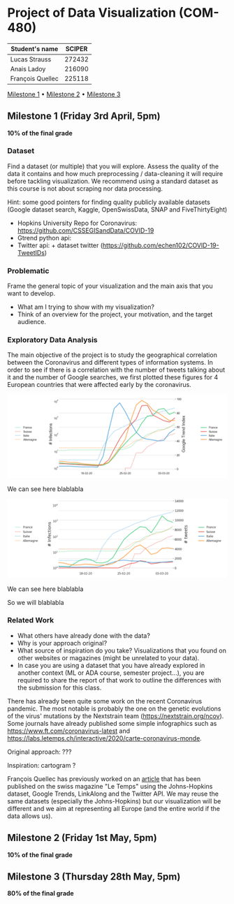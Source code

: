 # Project of Data Visualization (COM-480)

| Student's name | SCIPER |
| -------------- | ------ |
| Lucas Strauss | 272432 |
| Anais Ladoy | 216090 |
| François Quellec | 225118 |

[Milestone 1](#milestone-1-friday-3rd-april-5pm) • [Milestone 2](#milestone-2-friday-1st-may-5pm) • [Milestone 3](#milestone-3-thursday-28th-may-5pm)

## Milestone 1 (Friday 3rd April, 5pm)

**10% of the final grade**

### Dataset
Find a dataset (or multiple) that you will explore. Assess the quality of the data it contains and how much preprocessing / data-cleaning it will require before tackling visualization. We recommend using a standard dataset as this course is not about scraping nor data processing.

Hint: some good pointers for finding quality publicly available datasets (Google dataset search, Kaggle, OpenSwissData, SNAP and FiveThirtyEight)

 - Hopkins University Repo for Coronavirus: https://github.com/CSSEGISandData/COVID-19
 - Gtrend python api:
 - Twitter api: + dataset twitter (https://github.com/echen102/COVID-19-TweetIDs)

### Problematic
Frame the general topic of your visualization and the main axis that you want to develop.

 - What am I trying to show with my visualization?
 - Think of an overview for the project, your motivation, and the target audience.


### Exploratory Data Analysis
The main objective of the project is to study the geographical correlation between the Coronavirus and different types of information systems. 
In order to see if there is a correlation with the number of tweets talking about it and the number of Google searches, we first plotted these figures 
for 4 European countries that were affected early by the coronavirus.

![alt text](imgs/covidVsGtrend.png "Google search index versus Coronavirus") 

We can see here blablabla

![alt text](imgs/covidVsTweets.png "Number of tweets versus Coronavirus") 

We can see here blablabla

So we will blablabla

### Related Work
 - What others have already done with the data?
 - Why is your approach original?
 - What source of inspiration do you take? Visualizations that you found on other websites or magazines (might be unrelated to your data).
 - In case you are using a dataset that you have already explored in another context (ML or ADA course, semester project...), you are required to share the report of that work to outline the differences with the submission for this class.

There has already been quite some work on the recent Coronavirus pandemic. The most notable is probably the one on the genetic evolutions of the virus' mutations by the Nextstrain team (https://nextstrain.org/ncov). Some journals have already published some simple infographics such as https://www.ft.com/coronavirus-latest and https://labs.letemps.ch/interactive/2020/carte-coronavirus-monde.

Original approach: ???

Inspiration: cartogram ?

 François Quellec has previously worked on an [article](https://github.com/labsletemps/coronavirus-trends) that has been published on the swiss magazine "Le Temps" using the Johns-Hopkins dataset, Google Trends, LinkAlong and the Twitter API. We may reuse the same datasets (especially the Johns-Hopkins) but our visualization will be different and we aim at representing all Europe (and the entire world if the data allows us).

## Milestone 2 (Friday 1st May, 5pm)
**10% of the final grade**



## Milestone 3 (Thursday 28th May, 5pm)
**80% of the final grade**
